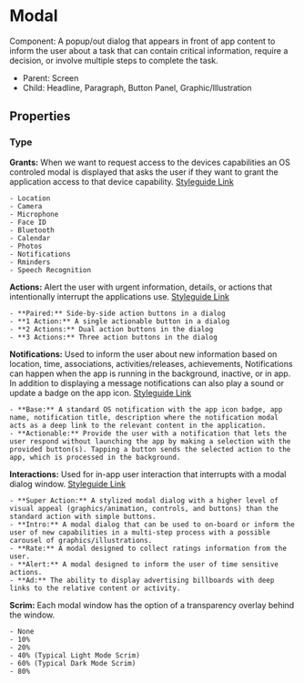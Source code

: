 # Modal

Component: A popup/out dialog that appears in front of app content to inform the user about a task that can contain critical information, require a decision, or involve multiple steps to complete the task.

- Parent: Screen
- Child: Headline, Paragraph, Button Panel, Graphic/Illustration

## Properties

### Type

**Grants:** When we want to request access to the devices capabilities an OS controled modal is displayed that asks the user if they want to grant the application access to that device capability. [Styleguide Link]()

	- Location
	- Camera
	- Microphone
	- Face ID
	- Bluetooth
	- Calendar
	- Photos
	- Notifications
	- Rminders
	- Speech Recognition

**Actions:** Alert the user with urgent information, details, or actions that intentionally interrupt the applications use. [Styleguide Link]()

	- **Paired:** Side-by-side action buttons in a dialog
	- **1 Action:** A single actionable button in a dialog
	- **2 Actions:** Dual action buttons in the dialog
	- **3 Actions:** Three action buttons in the dialog

**Notifications:** Used to inform the user about new information based on location, time, associations, activities/releases, achievements, Notifications can happen when the app is running in the background, inactive, or in app.  In addition to displaying a message notifications can also play a sound or update a badge on the app icon. [Styleguide Link]()

	- **Base:** A standard OS notification with the app icon badge, app name, notification title, description where the notification modal acts as a deep link to the relevant content in the application.
	- **Actionable:** Provide the user with a notification that lets the user respond without launching the app by making a selection with the provided button(s). Tapping a button sends the selected action to the app, which is processed in the background.

**Interactions:** Used for in-app user interaction that interrupts with a modal dialog window. [Styleguide Link]()

	- **Super Action:** A stylized modal dialog with a higher level of visual appeal (graphics/animation, controls, and buttons) than the standard action with simple buttons.
	- **Intro:** A modal dialog that can be used to on-board or inform the user of new capabilities in a multi-step process with a possible carousel of graphics/illustrations.
	- **Rate:** A modal designed to collect ratings information from the user.
	- **Alert:** A modal designed to inform the user of time sensitive actions.
	- **Ad:** The ability to display advertising billboards with deep links to the relative content or activity.

**Scrim:** Each modal window has the option of a transparency overlay behind the window. 

	- None
	- 10%
	- 20%
	- 40% (Typical Light Mode Scrim)
	- 60% (Typical Dark Mode Scrim)
	- 80%

